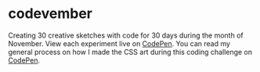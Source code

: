 # codevember
Creating 30 creative sketches with code for 30 days during the month of November. View each experiment live on <a href="https://codepen.io/kathykato/pens/tags/?selected_tag=codevember#" title="CodePen">CodePen</a>. You can read my general process on how I made the CSS art during this coding challenge on [CodePen](https://codepen.io/kathykato/post/creating-pure-css-images).
